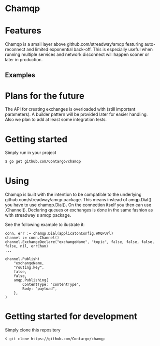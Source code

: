 Chamqp
======


# Features
Chamqp is a small layer above github.com/streadway/amqp featuring auto-reconnect and limited exponential back-off. This is especially useful when running multiple services and network disconnect will happen sooner or later in production.

## Examples

# Plans for the future
The API for creating exchanges is overloaded with (still important parameters). A builder pattern will be provided later for easier handling. Also we plan to add at least some integration tests.

# Getting started

Simply run in your project
```sh
$ go get github.com/Contargo/chamqp 
```

# Using
Chamqp is built with the intention to be compatible to the underlying github.com/streadway/amqp package. 
This means instead of amqp.Dial() you have to use chamqp.Dial(). On the connection itself you then can use .Channel(). 
Declaring queues or exchanges is done in the same fashion as with streadway's amqp package.


See the following example to ilustrate it:
```
conn, err := chamqp.Dial(applicatonConfig.AMQPUrl)
channel := conn.Channel()
channel.ExchangeDeclare("exchangeName", "topic", false, false, false, false, nil, errChan)
... 

channel.Publish(
    "exchangeName,
    "routing.key",
    false,
    false,
    amqp.Publishing{
        ContentType: "contentType",
        Body: "payload",
    },
)
```

# Getting started for development

Simply clone this repository
```sh
$ git clone https://github.com/Contargo/chamqp
```


